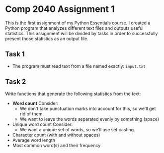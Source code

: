 # Comp 2040 Assignment 1
This is the first assignment of my Python Essentials course.
I created a Python program that analyzes different text files and outputs useful statistics.
This assignment will be divided by tasks in order to successfully present those statistics as an output file.
## Task 1
- The program must read text from a file named exactly:
`input.txt`
## Task 2
Write functions that generate the following statistics from the text:

- **Word count**
Consider:
    - We don't take punctuation marks into account for this, so we'll get rid of them.
    - We want to leave the words separated evenly by something (space)
- Unique word count
Consider:
    - We want a unique set of words, so we'll use set casting.
- Character count (with and without spaces)
- Average word length
- Most common word(s) and their frequency